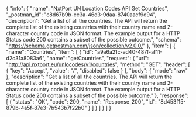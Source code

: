 {
  "info": {
    "name": "NxtPort UN Location Codes API Get Countries",
    "_postman_id": "c8d67b9b-cc3a-46d3-9daa-8740aacf9d94",
    "description": "Get a list of all the countries. The API will return the complete list of the existing countries with their country name and 2-character country code in JSON format. The example output for a HTTP Status code 200 contains a subset of the possible outcome.",
    "schema": "https://schema.getpostman.com/json/collection/v2.0.0/"
  },
  "item": [
    {
      "name": "Countries",
      "item": [
        {
          "id": "a9a6a21c-ad40-487f-af11-d2c31a8083a6",
          "name": "getCountries",
          "request": {
            "url": "http://api.nxtport.eu/unlocodes/v1/countries",
            "method": "GET",
            "header": [
              {
                "key": "Accept",
                "value": "*/*",
                "disabled": false
              }
            ],
            "body": {
              "mode": "raw"
            },
            "description": "Get a list of all the countries. The API will return the complete list of the existing countries with their country name and 2-character country code in JSON format. The example output for a HTTP Status code 200 contains a subset of the possible outcome."
          },
          "response": [
            {
              "status": "OK",
              "code": 200,
              "name": "Response_200",
              "id": "8d453f15-879b-4a5f-87e3-7b543b7f22b0"
            }
          ]
        }
      ]
    }
  ]
}